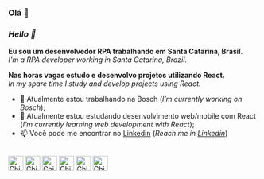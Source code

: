 ### Olá 👋
### <i>Hello 👋</i>

<b>Eu sou um desenvolvedor RPA trabalhando em Santa Catarina, Brasil.</b></br>
<i>I'm a RPA developer working in Santa Catarina, Brazil.</i>

<b>Nas horas vagas estudo e desenvolvo projetos utilizando React.</b></br>
<i>In my spare time I study and develop projects using React.</i>


- 🏢 Atualmente estou trabalhando na Bosch (<i>I’m currently working on Bosch</i>);
- 🌱 Atualmente estou estudando desenvolvimento web/mobile com React (<i>I’m currently learning web development with React</i>);
- 📫 Você pode me encontrar no <a href="https://www.linkedin.com/in/franciscogazaniga/">Linkedin</a> (<i>Reach me in <a href="https://www.linkedin.com/in/franciscogazaniga/">Linkedin</a></i>)


<link rel="stylesheet" href="https://cdn.jsdelivr.net/gh/devicons/devicon@v2.15.1/devicon.min.css">

<div style="display: inline-block"><br>
  <img align="center" alt="Chico-HTML" heigth="20" width="30" src="https://cdn.jsdelivr.net/gh/devicons/devicon/icons/html5/html5-original.svg" />
  <img align="center" alt="Chico-CSS" heigth="20" width="30" src="https://cdn.jsdelivr.net/gh/devicons/devicon/icons/css3/css3-original.svg" />
  <img align="center" alt="Chico-JavaScript" heigth="20" width="30" src="https://cdn.jsdelivr.net/gh/devicons/devicon/icons/javascript/javascript-original.svg" />
  <img align="center" alt="Chico-TypeScript" heigth="20" width="30" src="https://cdn.jsdelivr.net/gh/devicons/devicon/icons/typescript/typescript-original.svg" />
  <img align="center" alt="Chico-React" heigth="20" width="30" src="https://cdn.jsdelivr.net/gh/devicons/devicon/icons/react/react-original.svg" />
  <img align="center" alt="Chico-Python" heigth="20" width="30" src="https://cdn.jsdelivr.net/gh/devicons/devicon/icons/python/python-original.svg" />
</div></br></br>

<!--
**franciscogazaniga/franciscogazaniga** is a ✨ _special_ ✨ repository because its `README.md` (this file) appears on your GitHub profile.

Here are some ideas to get you started:

- 🔭 I’m currently working on ...
- 🌱 I’m currently learning ...
- 👯 I’m looking to collaborate on ...
- 🤔 I’m looking for help with ...
- 💬 Ask me about ...
- 📫 How to reach me: ...
- 😄 Pronouns: ...
- ⚡ Fun fact: ...
-->
